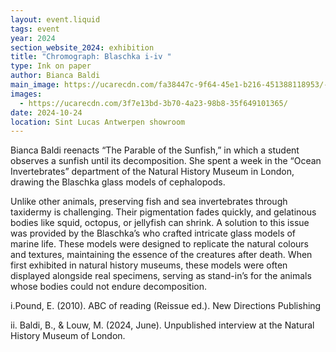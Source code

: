 ```yaml
---
layout: event.liquid
tags: event
year: 2024
section_website_2024: exhibition
title: "Chromograph: Blaschka i-iv "
type: Ink on paper
author: Bianca Baldi
main_image: https://ucarecdn.com/fa38447c-9f64-45e1-b216-451388118953/-/preview/-/enhance/50/
images:
  - https://ucarecdn.com/3f7e13bd-3b70-4a23-98b8-35f649101365/
date: 2024-10-24
location: Sint Lucas Antwerpen showroom
---
```

Bianca Baldi reenacts “The Parable of the Sunfish,” in which a student observes a sunfish until its decomposition. She spent a week in the “Ocean Invertebrates” department of the Natural History Museum in London, drawing the Blaschka glass models of cephalopods.

Unlike other animals, preserving fish and sea invertebrates through taxidermy is challenging. Their pigmentation fades quickly, and gelatinous bodies like squid, octopus, or jellyfish can shrink. A solution to this issue was provided by the Blaschka’s who crafted intricate glass models of marine life. These models were designed to replicate the natural colours and textures, maintaining the essence of the creatures after death. When first exhibited in natural history museums, these models were often displayed alongside real specimens, serving as stand-in’s for the animals whose bodies could not endure decomposition.

i.Pound, E. (2010). ABC of reading (Reissue ed.). New Directions Publishing 

ii. Baldi, B., & Louw, M. (2024, June). Unpublished interview at the Natural History Museum of London.
